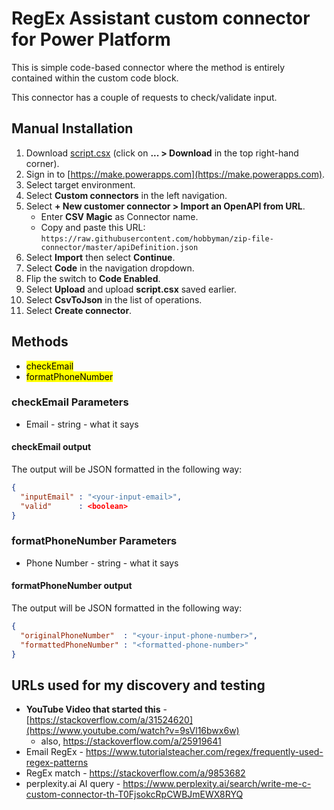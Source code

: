 # RegEx Assistant custom connector for Power Platform

This is simple code-based connector where the method is entirely contained within the custom code block.

This connector has a couple of requests to check/validate input.

<!--
## Installation

There are two ways to install the connector:
-->

## Manual Installation

1. Download [script.csx](https://raw.githubusercontent.com/hobbyman/zip-file-connector/master/script.csx) (click on **... > Download** in the top right-hand corner).
2. Sign in to [https://make.powerapps.com](https://make.powerapps.com).
3. Select target environment.
4. Select **Custom connectors** in the left navigation.
5. Select **+ New customer connector > Import an OpenAPI from URL**.
   * Enter **CSV Magic** as Connector name.
   * Copy and paste this URL: `https://raw.githubusercontent.com/hobbyman/zip-file-connector/master/apiDefinition.json`
6. Select **Import** then select **Continue**.
7. Select **Code** in the navigation dropdown.
8. Flip the switch to **Code Enabled**.
9. Select **Upload** and upload **script.csx** saved earlier.
10. Select **CsvToJson** in the list of operations.
11. Select **Create connector**.

<!--
### Power Platform CLI (recommended)

What do you need?

* Audacity to use command line
* [Microsoft Power Platform CLI](https://learn.microsoft.com/power-platform/developer/cli/introduction)

#### Steps

1. Create auth profile if you don't have one already and make it active.

   ```shell
   pac auth create -n Code -u https://yoururl.crmN.dynamics.com
   pac auth select -n Code
   ```

1. Upload custom connector

   ```shell
   pac connector create --settings-file settings.json
   ```

-->


## Methods
* <mark>checkEmail</mark>
* <mark>formatPhoneNumber</mark>


### checkEmail Parameters
* Email - string - what it says

#### checkEmail output
The output will be JSON formatted in the following way:
```json
{
  "inputEmail" : "<your-input-email>",
  "valid"      : <boolean>
}
```

### formatPhoneNumber Parameters
* Phone Number - string - what it says

#### formatPhoneNumber output
The output will be JSON formatted in the following way:
```json
{
  "originalPhoneNumber"  : "<your-input-phone-number>",
  "formattedPhoneNumber" : "<formatted-phone-number>"
}
```

## URLs used for my discovery and testing
- **YouTube Video that started this** - [https://stackoverflow.com/a/31524620](https://www.youtube.com/watch?v=9sVl16bwx6w)
    - also, https://stackoverflow.com/a/25919641
- Email RegEx - https://www.tutorialsteacher.com/regex/frequently-used-regex-patterns
- RegEx match - https://stackoverflow.com/a/9853682
- perplexity.ai AI query - https://www.perplexity.ai/search/write-me-c-custom-connector-th-T0FjsokcRpCWBJmEWX8RYQ
